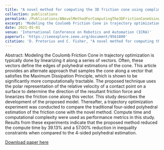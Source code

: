 ```yaml
---
title: "A novel method for computing the 3D friction cone using complimentary constraints"
collection: publications
permalink: /Publications/ANovelMethodForComputingThe3DFrictionConeUsingComplimentaryConstraints
excerpt: 'Modeling the Coulomb Friction Cone in trajectory optimization is typically done by linearizing it along a series of vectors. Often, these vectors define the edges of polyhedral estimations of the cone. This article provides an alternate approach that samples the cone along a vector that satisfies the Maximum Dissipation Principle, which is shown to be significantly more computationally tractable. The proposed technique uses the polar representation of the relative velocity of a contact point on a surface to determine the direction of the resultant friction force and linearizes the friction cone along this vector. This study describes the development of the proposed model. Thereafter, a trajectory optimization experiment was conducted to compare the traditional four-sided polyhedral estimation of the friction cone with the novel method. Compute time and computational complexity were used as performance metrics in this study. Results from these experiments indicate that the proposed method reduced the compute time by 39.13% and a 57.00% reduction in inequality constraints when compared to the 4-sided polyhedral estimation.'
date: 2021-05-01
venue: 'International Conference on Robotics and Automation (ICRA)'
paperurl: 'https://ieeexplore.ieee.org/document/9561800'
citation: 'D. Pretorius and C. Fisher, "A novel method for computing the 3D friction cone using complimentary constraints," 2021 IEEE International Conference on Robotics and Automation (ICRA), Xi'an, China, 2021, pp. 5000-5006, doi: 10.1109/ICRA48506.2021.9561800.'
---
```

Abstract: Modeling the Coulomb Friction Cone in trajectory optimization is typically done by linearizing it along a series of vectors. Often, these vectors define the edges of polyhedral estimations of the cone. This article provides an alternate approach that samples the cone along a vector that satisfies the Maximum Dissipation Principle, which is shown to be significantly more computationally tractable. The proposed technique uses the polar representation of the relative velocity of a contact point on a surface to determine the direction of the resultant friction force and linearizes the friction cone along this vector. This study describes the development of the proposed model. Thereafter, a trajectory optimization experiment was conducted to compare the traditional four-sided polyhedral estimation of the friction cone with the novel method. Compute time and computational complexity were used as performance metrics in this study. Results from these experiments indicate that the proposed method reduced the compute time by 39.13% and a 57.00% reduction in inequality constraints when compared to the 4-sided polyhedral estimation.

[Download paper here](http://Callen-Fisher.github.io/Publications/ANovelMethodForComputingThe3DFrictionConeUsingComplimentaryConstraints.pdf)


